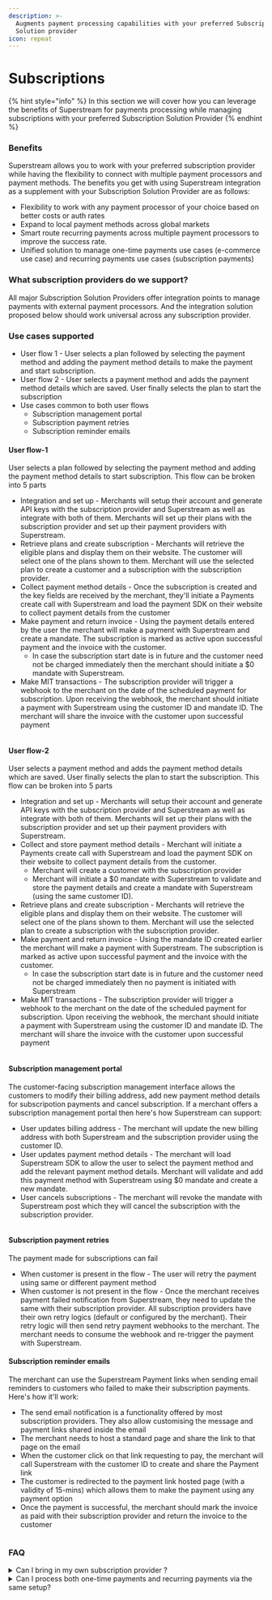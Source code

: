 ```yaml
---
description: >-
  Augments payment processing capabilities with your preferred Subscription
  Solution provider
icon: repeat
---
```


# Subscriptions

{% hint style="info" %}
In this section we will cover how you can leverage the benefits of Superstream for payments processing while managing subscriptions with your preferred Subscription Solution Provider
{% endhint %}

### Benefits

Superstream allows you to work with your preferred subscription provider while having the flexibility to connect with multiple payment processors and payment methods. The benefits you get with using Superstream integration as a supplement with your Subscription Solution Provider are as follows:

* Flexibility to work with any payment processor of your choice based on better costs or auth rates
* Expand to local payment methods across global markets
* Smart route recurring payments across multiple payment processors to improve the success rate.
* Unified solution to manage one-time payments use cases (e-commerce use case) and recurring payments use cases (subscription payments)

### What subscription providers do we support?

All major Subscription Solution Providers offer integration points to manage payments with external payment processors. And the integration solution proposed below should work universal across any subscription provider.

### Use cases supported

* User flow 1 - User selects a plan followed by selecting the payment method and adding the payment method details to make the payment and start subscription.&#x20;
* User flow 2 -  User selects a payment method and adds the payment method details which are saved. User finally selects the plan to start the subscription
* Use cases common to both user flows
  * Subscription management portal
  * Subscription payment retries&#x20;
  * Subscription reminder emails

#### User flow-1&#x20;

User selects a plan followed by selecting the payment method and adding the payment method details to start subscription. This flow can be broken into 5 parts

* Integration and set up - Merchants will setup their account and generate API keys with the subscription provider and Superstream as well as integrate with both of them. Merchants will set up their plans with the subscription provider and set up their payment providers with Superstream.
* Retrieve plans and create subscription - Merchants will retrieve the eligible plans and display them on their website. The customer will select one of the plans shown to them. Merchant will use the selected plan to create a customer and a subscription with the subscription provider. &#x20;
* Collect payment method details - Once the subscription is created and the key fields are received by the merchant, they'll initiate a Payments create call with Superstream and load the payment SDK on their website to collect payment details from the customer&#x20;
* Make payment and return invoice - Using the payment details entered by the user the merchant will make a payment with Superstream and create a mandate. The subscription is marked as active upon successful payment and the invoice with the customer.
  * In case the subscription start date is in future and the customer need not be charged immediately then the merchant should initiate a $0 mandate with Superstream.  &#x20;
* Make MIT transactions - The subscription provider will trigger a webhook to the merchant on the date of the scheduled payment for subscription. Upon receiving the webhook, the merchant should initiate a payment with Superstream using the customer ID and mandate ID. The merchant will share the invoice with the customer upon successful payment

<figure><img src="../../../.gitbook/assets/image (143).png" alt=""><figcaption></figcaption></figure>

#### User flow-2

User selects a payment method and adds the payment method details which are saved. User finally selects the plan to start the subscription. This flow can be broken into 5 parts

* Integration and set up - Merchants will setup their account and generate API keys with the subscription provider and Superstream as well as integrate with both of them. Merchants will set up their plans with the subscription provider and set up their payment providers with Superstream. &#x20;
* Collect and store payment method details - Merchant will initiate a Payments create call with Superstream and load the payment SDK on their website to collect payment details from the customer.
  * Merchant will create a customer with the subscription provider
  * Merchant will initiate a $0 mandate with Superstream to validate and store the payment details and create a mandate with Superstream (using the same customer ID).  &#x20;
* Retrieve plans and create subscription - Merchants will retrieve the eligible plans and display them on their website. The customer will select one of the plans shown to them. Merchant will use the selected plan to create a subscription with the subscription provider.
* Make payment and return invoice - Using the mandate ID created earlier the merchant will make a payment with Superstream. The subscription is marked as active upon successful payment and the invoice with the customer.
  * In case the subscription start date is in future and the customer need not be charged immediately then no payment is initiated with Superstream
* Make MIT transactions - The subscription provider will trigger a webhook to the merchant on the date of the scheduled payment for subscription. Upon receiving the webhook, the merchant should initiate a payment with Superstream using the customer ID and mandate ID. The merchant will share the invoice with the customer upon successful payment

<figure><img src="../../../.gitbook/assets/image (146).png" alt=""><figcaption></figcaption></figure>

#### Subscription management portal

The customer-facing subscription management interface allows the customers to modify their billing address, add new payment method details for subscripotion payments and cancel subscription. If a merchant offers a subscription management portal then here's how Superstream can support:

* User updates billing address  - The merchant will update the new billing address with both Superstream and the subscription provider using the customer ID.
* User updates payment method details -  The merchant will load Superstream SDK to allow the user to select the payment method and add the relevant payment method details. Merchant will validate and add this payment method with Superstream using $0 mandate and create a new mandate.
* User cancels subscriptions - The merchant will revoke the mandate with Superstream post which they will cancel the subscription with the subscription provider.

<figure><img src="../../../.gitbook/assets/image (144).png" alt=""><figcaption></figcaption></figure>

#### Subscription payment retries&#x20;

The payment made for subscriptions can fail&#x20;

* When customer is present in the flow - The user will retry the payment using same or different payment method
* When customer is not present in the flow - Once the merchant receives payment failed notification from Superstream, they need to update the same with their subscription provider. All subscription providers have their own retry logics (default or configured by the merchant). Their retry logic will then send retry payment webhooks to the merchant. The merchant needs to consume the webhook and re-trigger the payment with Superstream.&#x20;

#### Subscription reminder emails

The merchant can use the Superstream Payment links when sending email reminders to customers who failed to make their subscription payments. Here's how it'll work:

* The send email notification is a functionality offered by most subscription providers. They also allow customising the message and payment links shared inside the email
* &#x20;The merchant needs to host a standard page and share the link to that page on the email
* When the customer click on that link requesting to pay, the merchant will call Superstream with the customer ID to create and share the Payment link
* The customer is redirected to the payment link hosted page (with a validity of 15-mins) which allows them to make the payment using any payment option
* Once the payment is successful, the merchant should mark the invoice as paid with their subscription provider and return the invoice to the customer

<figure><img src="../../../.gitbook/assets/image (145).png" alt=""><figcaption></figcaption></figure>

### FAQ

<details>

<summary>Can I bring in my own subscription provider ? </summary>

Yes, we support any subscription provider using the above framework.

</details>

<details>

<summary>Can I process both one-time payments and recurring payments via the same setup?</summary>

Yes, once you're integrated with Superstream, you'll be able to process both one-time payments and recurring payments.

</details>

